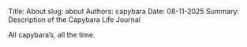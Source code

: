 Title: About
slug: about
Authors: capybara
Date: 08-11-2025
Summary: Description of the Capybara Life Journal 

All capybara’s, all the time.
